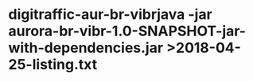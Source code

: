 # digitraffic-aur-br-vibrjava -jar aurora-br-vibr-1.0-SNAPSHOT-jar-with-dependencies.jar >2018-04-25-listing.txt
